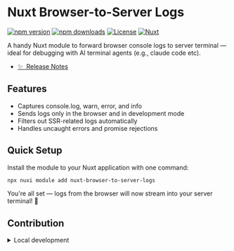 
# Nuxt Browser-to-Server Logs
[![npm version][npm-version-src]][npm-version-href]
[![npm downloads][npm-downloads-src]][npm-downloads-href]
[![License][license-src]][license-href]
[![Nuxt][nuxt-src]][nuxt-href]

A handy Nuxt module to forward browser console logs to server terminal — ideal for debugging with AI terminal agents (e.g., claude code etc).

- [✨ &nbsp;Release Notes](/CHANGELOG.md)

## Features

<!-- Highlight some of the features your module provide here -->
- Captures console.log, warn, error, and info
- Sends logs only in the browser and in development mode
- Filters out SSR-related logs automatically
- Handles uncaught errors and promise rejections

## Quick Setup

Install the module to your Nuxt application with one command:

```bash
npx nuxi module add nuxt-browser-to-server-logs
```

You're all set — logs from the browser will now stream into your server terminal! 🎉

## Contribution

<details>
  <summary>Local development</summary>
  
  ```bash
  # Install dependencies
  npm install
  
  # Generate type stubs
  npm run dev:prepare
  
  # Develop with the playground
  npm run dev
  
  # Build the playground
  npm run dev:build
  
  # Run ESLint
  npm run lint
  
  # Run Vitest
  npm run test
  npm run test:watch
  
  # Release new version
  npm run release
  ```

</details>


<!-- Badges -->
[npm-version-src]: https://img.shields.io/npm/v/nuxt-browser-to-server-logs/latest.svg?style=flat&colorA=020420&colorB=00DC82
[npm-version-href]: https://npmjs.com/package/nuxt-browser-to-server-logs

[npm-downloads-src]: https://img.shields.io/npm/dm/nuxt-browser-to-server-logs.svg?style=flat&colorA=020420&colorB=00DC82
[npm-downloads-href]: https://npm.chart.dev/nuxt-browser-to-server-logs

[license-src]: https://img.shields.io/npm/l/nuxt-browser-to-server-logs.svg?style=flat&colorA=020420&colorB=00DC82
[license-href]: https://npmjs.com/package/nuxt-browser-to-server-logs

[nuxt-src]: https://img.shields.io/badge/Nuxt-020420?logo=nuxt.js
[nuxt-href]: https://nuxt.com
